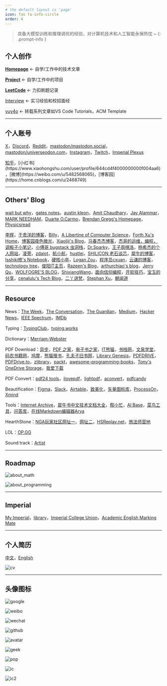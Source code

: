 ```yaml
---
# the default layout is 'page'
icon: fas fa-info-circle
order: 4
---
```


> 具备大模型训练和推理调优的经验，对计算机技术和人工智能永保热忱 ~ 
{: .prompt-info }

## 个人创作
[**Homepage**](https://yuy4o.github.io) <- 自学/工作中的技术文章

[**Project**](https://yuy4o.github.io/project/) <- 自学/工作中的项目

[**LeetCode**](https://yuy4o.github.io/leetcode/) <- 力扣刷题记录

[Interview](https://yuy4o.github.io/interview/) <- 实习经验和校招面经

[yuy4o](https://yuy4o.github.io/yuy4o/) <- 转载系列文章如VS Code Tutorials，ACM Template

---
## 个人账号

[X](https://twitter.com/yuy4o)，[Discord](https://discord.com/)，[Reddit](https://www.reddit.com/user/yuy4oj/)，[mastodon/mastodon.social](https://mastodon.social/@yuy4o)，[mastodon/universeodon.com](https://universeodon.com/@yuy4o)，[Instagram](https://www.instagram.com/yuy4oj/)，[Twitch](https://www.twitch.tv/yuy4oj)，[Imperial Plexus](https://plexus.imperial.ac.uk/)

[知乎](https://www.zhihu.com/people/yj522_)，[小红书](https://www.xiaohongshu.com/user/profile/644cd4f4000000000f004aa6)，[微博](https://weibo.com/u/5482568065)，[博客园](https://home.cnblogs.com/u/2468749)

---

## Others' Blog
[wait but why](https://waitbutwhy.com/)，[gates notes](https://www.gatesnotes.com/)，[austin kleon](https://austinkleon.com/)，[Amit Chaudhary](https://amitness.com/)，[Jay Alammar](https://jalammar.github.io/)，[MARK NEEDHAM](https://www.markhneedham.com/)，[Duarte O.Carmo](https://duarteocarmo.com/)，[Brendan Gregg's Homepage](https://www.brendangregg.com/)，[Physicsread](https://www.physicsread.com/)

[李辉](https://greyli.com/)，[于贵洋的博客](https://yuguiyang.github.io/)，[Billy](https://zhengtq.github.io/)，[A Libertine of Computer Science](https://csruiliu.github.io/blog/)，[Forth Xu's Home](https://forthxu.com/)，[博客园夜色微光](https://www.cnblogs.com/novwind)，[Xiaoliji's Blog](https://darktiantian.github.io/)，[马春杰杰博客](https://www.machunjie.com/)，[杰哥的运维，编程，调板子小笔记](https://jia.je/)，[小傅哥 bugstack 虫洞栈](https://bugstack.cn/)，[Dr.Sparky](https://blog.mosklia.cn/)，[王子周棋洛](https://zhouql.vip/)，[杨希杰的个人网站](https://yang-xijie.github.io/)，[凌莞](https://nyac.at/)，[zdaiot](https://www.zdaiot.com/)，[航小航](https://www.sail.name/#blog)，[hustlei](https://hustlei.github.io/)，[SHILICON 老石谈芯](https://shilicon.com/)，[犀牛的博客](https://benpaodewoniu.github.io/)，[Isshiki修's Notebook](https://note.isshikih.top/)，[硬核小卒](https://jacksonwuu.github.io/blog/)，[Logan Zou](https://logan-zou.github.io/)，[程序员cxuan](https://www.eet-china.com/mp/u3969831)，[云谦的博客](https://sorrycc.com/)，[technology tree](https://duanjinyi.gitee.io/index/)，[俊阳IT主页](https://fanjunyang.zone/)，[Razeen's Blog](https://razeen.me/)，[arthurchiao's blog](https://arthurchiao.art/index.html)，[Jerry Qu](https://imququ.com/)，[WOLFOGRE'S BLOG](https://blog.wolfogre.com/)，[ShixiangWang](https://shixiangwang.github.io/)，[面向信仰编程](https://draveness.me/)，[开软技巧](https://www.chinaoss.net/blogs)，[宝玉的分享](https://baoyu.io/)，[cenalulu's Tech Blog](http://cenalulu.github.io/)，[二丫讲梵](https://wiki.eryajf.net/)，[Stephan Xu](http://www.fenzhengrou.wang/)，[朝闻道](https://www.cnblogs.com/findumars/)

---
## Resource

News：[The Week](https://theweek.com/)，[The Conversation](https://theconversation.com/global)，[The Guardian](https://www.theguardian.com/)，[Medium](https://medium.com/)，[Hacker News](https://news.ycombinator.com/)，[IEEE Spectrum](https://spectrum.ieee.org)，[IMDb](https://www.imdb.com/)

Typing：[TypingClub](https://www.typingclub.com/sportal/)，[typing.works](https://typing.works/)

Dictionary：[Merriam-Webster](https://www.merriam-webster.com/)

PDF Download：[异步](https://www.epubit.com/)，[PDF 之家](https://homeofpdf.com/)，[电子书之家](https://honeypdf.com/)，[IT熊猫](https://itpanda.net/)，[书栈网](https://www.bookstack.cn/)，[文泉学堂](https://www.wqxuetang.com/)，[码农书籍网](https://www.manongbook.com/)，[鸠摩](https://www.jiumodiary.com/)，[熊猫搜书](https://xmsoushu.com/#/)，[孔夫子旧书网](https://www.kongfz.com/)，[Library Genesis](https://libgen.rs/)，[PDFDRIVE](https://www.pdfdrive.com/)，[PDFDrive.to](https://pdfdrive.to/)，[zlibrary](https://zlibrary.to/)，[packt](https://subscription.packtpub.com/)，[awesome-programming-books](https://awesome-programming-books.github.io/)，[Tony's OneDrive Storage](https://storage.iamsjy.com/)，[我爱下载](https://www.5aixz.com/Pythondianzishu/)

PDF Convert：[pdf24 tools](https://tools.pdf24.org/zh/)，[ilovepdf](https://www.ilovepdf.com/zh-cn)，[lightpdf](https://lightpdf.com/)，[aconvert](https://www.aconvert.com/)，[pdfcandy](https://pdfcandy.com/)

Beautification：[Figma](https://www.figma.com/)，[Slack](https://www.slack.com/)，[Airtable](https://www.airtable.com/)，[致美化](https://zhutix.com/)，[矢量图标库](https://www.iconfont.cn/)，[ProcessOn](https://www.processon.com/popular)，[Xmind](https://xmind.ai/)

Tools：[Internet Archive](https://archive.org/)，[犀牛书中文技术文档大全](https://xiniushu.com/)，[帮小忙](https://tool.browser.qq.com/)，[AI Base](https://top.aibase.com/)，[菜鸟工具](https://www.jyshare.com/)，[问答库](https://www.asklib.com/)，[在线Markdown编辑器Arya](https://markdown.lovejade.cn/)

HearthStone：[NGA玩家社区网址一](https://bbs.nga.cn/)、[网址二](https://nga.cn/)，[HSReplay.net](https://hsreplay.net/)，[旅法师营地](https://www.iyingdi.com/)

LOL：[OP.GG](https://www.op.gg/champions)

Sound track：[Artist](https://artlist.io/)

---
## Roadmap

![about_math](https://raw.githubusercontent.com/yuy4o/yuy4o/main/figures/about_math.jpg)

![about_programming](https://raw.githubusercontent.com/yuy4o/yuy4o/main/figures/about_programming.png)

---
## Imperial

[My Imperial](https://my.imperial.ac.uk)，[library](https://library-search.imperial.ac.uk/discovery/search?vid=44IMP_INST:ICL_VU1)，[Imperial College Union](https://www.imperialcollegeunion.org/activities/a-to-z)，[Academic English Marking Mate](writingtools.xjtlu.edu.cn:8080/mm/markingmate.html)

---
## 个人简历
[中文](https://yuy4o.github.io/yuy4o/resume/resume_chinese.pdf)，[English](https://yuy4o.github.io/yuy4o/resume/resume_english.pdf)

![cv](https://raw.githubusercontent.com/yuy4o/yuy4o/main/figures/resume_chinese.png)

---
## 头像图标

![google](https://raw.githubusercontent.com/yuy4o/yuy4o/main/figures/icon_google.jpg)

![weibo](https://raw.githubusercontent.com/yuy4o/yuy4o/main/figures/icon_weibo.jpg)

![wechat](https://raw.githubusercontent.com/yuy4o/yuy4o/main/figures/icon_wechat.jpg)

![github](https://raw.githubusercontent.com/yuy4o/yuy4o/main/figures/icon_github.png)

![avatar](https://raw.githubusercontent.com/yuy4o/yuy4o/main/figures/icon_avatar.jpg)

![geek](https://raw.githubusercontent.com/yuy4o/yuy4o/main/figures/icon_geek.gif)

![pop](https://raw.githubusercontent.com/yuy4o/yuy4o/main/figures/icon_pop.png)

![ic](https://raw.githubusercontent.com/yuy4o/yuy4o/main/figures/icon_ic.jpg)

![ic2](https://raw.githubusercontent.com/yuy4o/yuy4o/main/figures/icon_ic2.png)